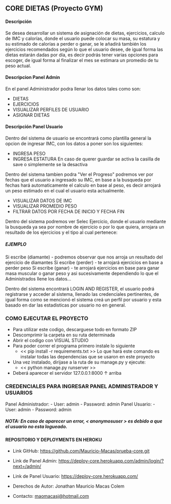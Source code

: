 
## CORE DIETAS (Proyecto GYM)

#### Descripción
Se desea desarrollar un sistema de asignación de dietas, ejercicios, calculo de IMC y calorías, donde el usuario puede colocar su masa, su estatura y 
su estimado de calorías a perder o ganar, se le añadirá también los ejercicios recomendados según lo que el usuario desee, de igual forma las dietas 
estarán dadas por día, es decir podrás tener varias opciones para escoger, de igual forma al finalizar el mes se estimara un promedio de tu peso actual.

#### Descripcion Panel Admin

En el panel Administrador podra llenar los datos tales como son:
  - DIETAS
  - EJERCICIOS
  - VISUALIZAR PERFILES DE USUARIO
  - ASIGNAR DIETAS

#### Descripción Panel Usuario

Dentro del sistema de usuario se encontrará como plantilla general la opcion de ingresar IMC, con los datos a poner son los siguientes:
  - INGRESA PESO
  - INGRESA ESTATURA
En caso de querer guardar se activa la casilla de save o simplemente se la desactiva 

Dentro del sistema tambien podra "Ver el Progreso" podremos ver por fechas que el usuario a ingresado su IMC, en base a la busqueda por fechas
hará automaticamente el calculo en base al peso, es decir arrojará un peso estimado en el cual el usuario esta actualmente.

  - VISUALIZAR DATOS DE IMC
  - VISUALIZAR PROMEDIO PESO
  - FILTRAR DATOS POR FECHA DE INICIO Y FECHA FIN

Dentro del sistema podremos ver Selec Ejercicio, donde el usuario mediante la busqueda ya sea por nombre de ejercicio o por lo que quiera,
arrojara un resultado de los ejercicios y el tipo al cual pertenece:

##### EJEMPLO

  Si escribe (diamante) - podremos observar que nos arroja un resultado del ejercicio de diamantes
  Si escribe (perder) - te arrojará ejercicios en base a perder peso
  Si escribe (ganar) - te arrojará ejercicios en base para ganar masa muscular o ganar peso
  y asi sucesivamente dependiendo lo que el Administrados llene los datos...

Dentro del sistema encontrará LOGIN AND REGISTER, el usuario podrá registrarse y acceder al sistema, llenado las credenciales pertinentes,
de igual forma como se mencionó el sistema creá un perfil por usuario y esta basado en dar las estadisticas por usuario no en general.


### COMO EJECUTAR EL PROYECTO 

  - Para utilizar este codigo, descarguese todo en formato ZIP
  - Descomprimir la carpeta en su ruta determinada
  - Abrir el codigo con VISUAL STUDIO
  - Para poder correr el programa primero instale lo siguiente
      - << pip install -r requirements.txt >>
  Lo que hará este comando es instalar todas las dependencias que se usaron en este proyecto
  - Una vez instalado, dirijase a la ruta de su manage.py y ejecute:
      - << python manage.py runserver >>
  - Deberá aparecer el servidor 127.0.0.1:8000 ↑ arriba
  
### CREDENCIALES PARA INGRESAR PANEL ADMINISTRADOR Y USUARIOS
  
  Panel Administrador:
        - User: admin
        - Password: admin
  Panel Usuario:
        - User: admin
        - Password: admin
##### NOTA: En caso de aparecer un error, < anonymosuser > es debido a que el usuario no esta logueado.       

#### REPOSITORIO Y DEPLOYMENTS EN HEROKU

- Link GitHub: https://github.com/Mauricio-Macas/prueba-core.git
- Link de Panel Admin: https://deploy-core.herokuapp.com/admin/login/?next=/admin/
- Link de Panel Usuario: https://deploy-core.herokuapp.com/

- Derechos de Autor: Jonathan Mauricio Macas Colem
- Contacto: maomacasj@hotmail.com
